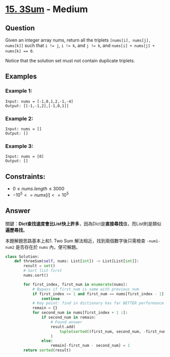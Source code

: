 # [15. 3Sum](https://leetcode.com/problems/3sum/) - Medium

## Question

Given an integer array nums, return all the triplets `[nums[i], nums[j], nums[k]]` such that `i != j`, `i != k`, and `j != k`, and `nums[i] + nums[j] + nums[k] == 0`.

Notice that the solution set must not contain duplicate triplets.

## Examples

### Example 1:

```shell
Input: nums = [-1,0,1,2,-1,-4]
Output: [[-1,-1,2],[-1,0,1]]
```

### Example 2:

```shell
Input: nums = []
Output: []
```

### Example 3:

```shell
Input: nums = [0]
Output: []
```

## Constraints:

* $0 \leq nums.length \leq 3000$
* $-10^5 <= nums[i] <= 10^5$

## Answer

關鍵：**Dict查找速度會比List快上許多**，因為Dict是**直接尋找**值，而List則是類似**遍歷尋找**。

本題解題思路基本上和1. Two Sum 解法相近，找到兩個數字後只需檢查 `-num1-num2` 是否存在於 `nums` 內，便可解題。

```python
class Solution:
    def threeSum(self, nums: List[int]) -> List[List[int]]:
        result = set()
        # Sort list first
        nums.sort()

        for first_index, first_num in enumerate(nums):
            # Bypass if first_num is same with previous num
            if first_index >= 1 and first_num == nums[first_index - 1]:
                continue
            # Key point: find in dictionary has far BETTER performance than list
            remain = {}
            for second_num in nums[first_index + 1 :]:
                if second_num in remain:
                    # Found answer
                    result.add(
                        tuple(sorted((first_num, second_num, -first_num - second_num)))
                    )
                else:
                    remain[-first_num - second_num] = 1
        return sorted(result)

```
